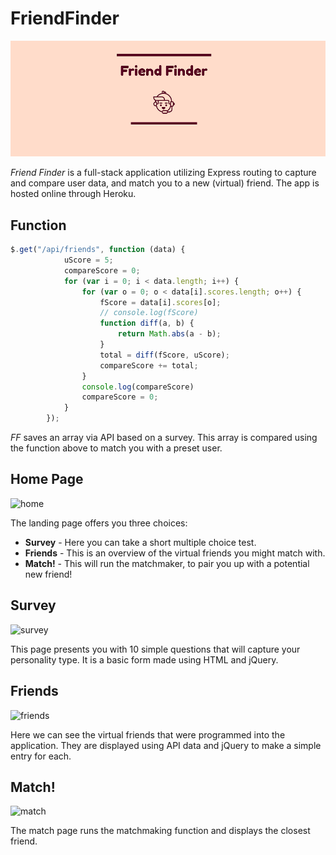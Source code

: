 # FriendFinder

![title](./app/img/logo_header.png)

*Friend Finder* is a full-stack application utilizing Express routing to capture and compare user data, and match you to a new (virtual) friend. The app is hosted online through Heroku.

## Function

```javascript
$.get("/api/friends", function (data) {
            uScore = 5;
            compareScore = 0;
            for (var i = 0; i < data.length; i++) {
                for (var o = 0; o < data[i].scores.length; o++) {
                    fScore = data[i].scores[o];
                    // console.log(fScore)
                    function diff(a, b) {
                        return Math.abs(a - b);
                    }
                    total = diff(fScore, uScore);
                    compareScore += total;
                }
                console.log(compareScore)
                compareScore = 0;
            }
        });                      
```

*FF* saves an array via API based on a survey. This array is compared using the function above to match you with a preset user.

## Home Page

![home](./app/img/home.png)

The landing page offers you three choices:

* **Survey** - Here you can take a short multiple choice test.
* **Friends** - This is an overview of the virtual friends you might match with.
* **Match!** - This will run the matchmaker, to pair you up with a potential new friend!

## Survey

![survey](./app/img/survey.png)

This page presents you with 10 simple questions that will capture your personality type. It is a basic form made using HTML and jQuery.

## Friends

![friends](./app/img/friends.png)

Here we can see the virtual friends that were programmed into the application. They are displayed using API data and jQuery to make a simple entry for each.

## Match!

![match](./app/img/match.png)

The match page runs the matchmaking function and displays the closest friend.
